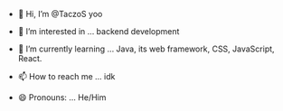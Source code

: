 - 👋 Hi, I’m @TaczoS yoo
- 👀 I’m interested in ... backend development
- 🌱 I’m currently learning ... Java, its web framework, CSS, JavaScript, React.

- 📫 How to reach me ... idk
- 😄 Pronouns: ... He/Him


<!---
TaczoS/TaczoS is a ✨ special ✨ repository because its `README.md` (this file) appears on your GitHub profile.
You can click the Preview link to take a look at your changes.
--->
